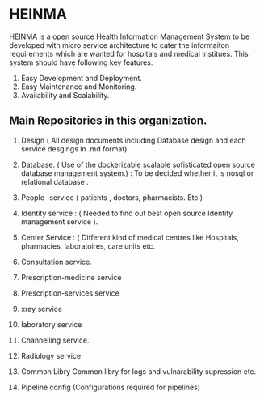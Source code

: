 # HEINMA

HEINMA is a open source Health Information Management System to be developed with micro service architecture to cater the informaiton requirements which are wanted for hospitals and medical institues. This system should have following key features.

1. Easy Development and Deployment.
2. Easy Maintenance and Monitoring.
3. Availability and Scalability.

## Main Repositories in this organization.

1. Design  ( All design documents including Database design and each service desgings in .md format).

2. Database. ( Use of the dockerizable scalable sofisticated open source database management system.)  : To be decided whether it is nosql or relational database .

3. People -service   ( patients , doctors, pharmacists. Etc.)

4. Identity service : ( Needed to find out best open source Identity management service ).

5.  Center Service : ( Different kind of medical centres like Hospitals, pharmacies, laboratoires, care units etc.

6. Consultation service.

7. Prescription-medicine service

8. Prescription-services service

9. xray service

10. laboratory service

11. Channelling service.

12. Radiology service

13. Common Libry Common libry for logs and vulnarability supression etc.

14. Pipeline config (Configurations required for pipelines)
